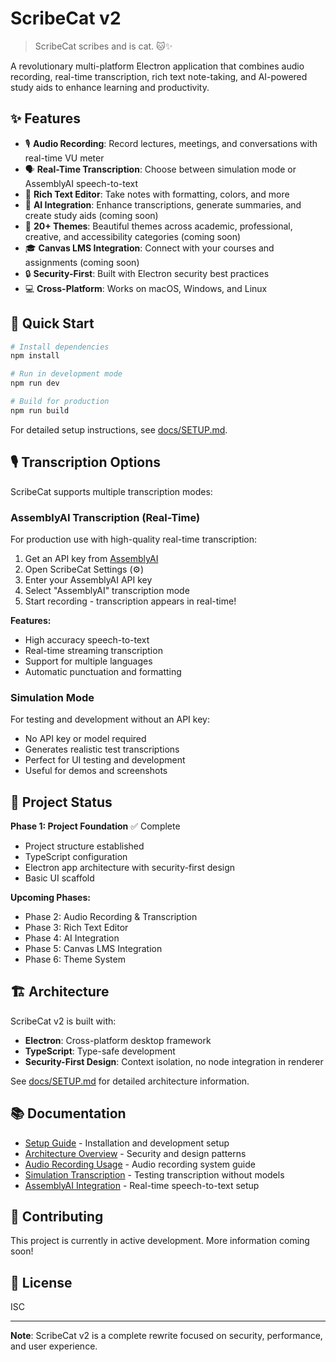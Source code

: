 # ScribeCat v2

> ScribeCat scribes and is cat. 🐱✨

A revolutionary multi-platform Electron application that combines audio recording, real-time transcription, rich text note-taking, and AI-powered study aids to enhance learning and productivity.

## ✨ Features

- 🎙️ **Audio Recording**: Record lectures, meetings, and conversations with real-time VU meter
- 🗣️ **Real-Time Transcription**: Choose between simulation mode or AssemblyAI speech-to-text
- 📝 **Rich Text Editor**: Take notes with formatting, colors, and more
- 🤖 **AI Integration**: Enhance transcriptions, generate summaries, and create study aids (coming soon)
- 🎨 **20+ Themes**: Beautiful themes across academic, professional, creative, and accessibility categories (coming soon)
- 🎓 **Canvas LMS Integration**: Connect with your courses and assignments (coming soon)
- 🔒 **Security-First**: Built with Electron security best practices
- 💻 **Cross-Platform**: Works on macOS, Windows, and Linux

## 🚀 Quick Start

```bash
# Install dependencies
npm install

# Run in development mode
npm run dev

# Build for production
npm run build
```

For detailed setup instructions, see [docs/SETUP.md](docs/SETUP.md).

## 🎙️ Transcription Options

ScribeCat supports multiple transcription modes:

### AssemblyAI Transcription (Real-Time)

For production use with high-quality real-time transcription:

1. Get an API key from [AssemblyAI](https://www.assemblyai.com/)
2. Open ScribeCat Settings (⚙️)
3. Enter your AssemblyAI API key
4. Select "AssemblyAI" transcription mode
5. Start recording - transcription appears in real-time!

**Features:**
- High accuracy speech-to-text
- Real-time streaming transcription
- Support for multiple languages
- Automatic punctuation and formatting

### Simulation Mode

For testing and development without an API key:
- No API key or model required
- Generates realistic test transcriptions
- Perfect for UI testing and development
- Useful for demos and screenshots

## 📁 Project Status

**Phase 1: Project Foundation** ✅ Complete
- Project structure established
- TypeScript configuration
- Electron app architecture with security-first design
- Basic UI scaffold

**Upcoming Phases:**
- Phase 2: Audio Recording & Transcription
- Phase 3: Rich Text Editor
- Phase 4: AI Integration
- Phase 5: Canvas LMS Integration
- Phase 6: Theme System

## 🏗️ Architecture

ScribeCat v2 is built with:
- **Electron**: Cross-platform desktop framework
- **TypeScript**: Type-safe development
- **Security-First Design**: Context isolation, no node integration in renderer

See [docs/SETUP.md](docs/SETUP.md) for detailed architecture information.

## 📚 Documentation

- [Setup Guide](docs/SETUP.md) - Installation and development setup
- [Architecture Overview](docs/SETUP.md#architecture) - Security and design patterns
- [Audio Recording Usage](docs/AUDIO_RECORDING_USAGE.md) - Audio recording system guide
- [Simulation Transcription](docs/SIMULATION_TRANSCRIPTION.md) - Testing transcription without models
- [AssemblyAI Integration](docs/ASSEMBLYAI_IMPLEMENTATION.md) - Real-time speech-to-text setup

## 🤝 Contributing

This project is currently in active development. More information coming soon!

## 📄 License

ISC

---

**Note**: ScribeCat v2 is a complete rewrite focused on security, performance, and user experience.
